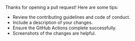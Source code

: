 Thanks for opening a pull request! Here are some tips:

- Review the contributing guidelines and code of conduct.
- Include a description of your changes.
- Ensure the GitHub Actions complete successfully.
- Screenshots of the changes are helpful.
